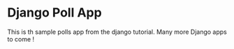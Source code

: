 <h1> Django Poll App </h1>
<p>
	This is th sample polls app from the django tutorial. Many more Django apps to come !